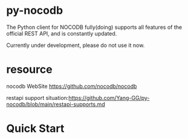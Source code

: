 # py-nocodb
The Python client for NOCODB fully(doing) supports all features of the official REST API, and is constantly updated.

Currently under development, please do not use it now.

# resource
nocodb WebSite https://github.com/nocodb/nocodb

restapi support situation:https://github.com/Yang-GG/py-nocodb/blob/main/restapi-supports.md

# Quick Start
